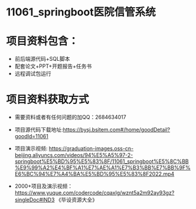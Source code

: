 #  11061_springboot医院信管系统
 
# 项目资料包含：
* 前后端源代码+SQL脚本
* 配套论文+PPT+开题报告+任务书
* 远程调试包运行

# 项目资料获取方式
* 需要资料或者有任何问题的加QQ：2684634017
* 项目源代码下载地址:https://bysj.bsitem.com#/home/goodDetail?goodId=11061

* 项目演示视频:  https://graduation-images.oss-cn-beijing.aliyuncs.com/videos/94%E5%A5%97-2-springboot%E5%BD%95%E5%83%8F/11061_springboot%E5%8C%BB%E9%99%A2%E4%BF%A1%E7%AE%A1%E7%B3%BB%E7%BB%9F%E6%BC%94%E7%A4%BA%E5%BD%95%E5%83%8F2022.mp4


* 2000+项目及演示视频：https://www.yuque.com/codercode/cqaxlg/wznt5a2m92ay93gz?singleDoc#lND3 《毕设资源大全》






